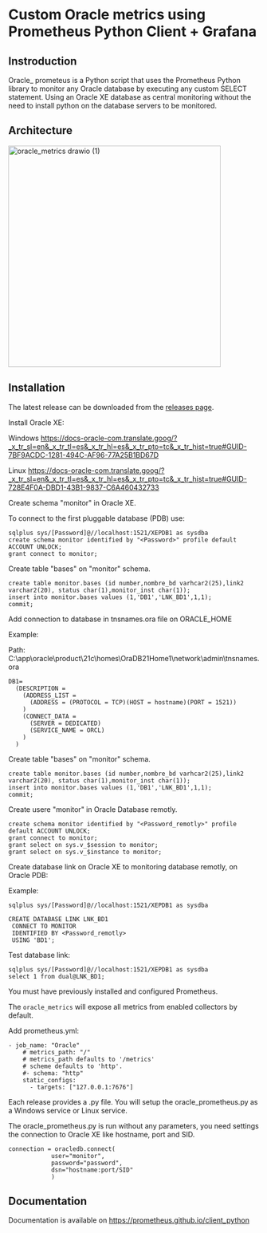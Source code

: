 # Custom Oracle metrics using Prometheus Python Client + Grafana

## Instroduction

Oracle_ prometeus is a Python script that uses the Prometheus Python library to monitor any Oracle database by executing any custom SELECT statement.
Using an Oracle XE database as central monitoring without the need to install python on the database servers to be monitored.


## Architecture

<img width="426" height="444" alt="oracle_metrics drawio (1)" src="https://github.com/user-attachments/assets/b5a49225-b120-41eb-ba3a-17fc1098d5b5" />



## Installation

The latest release can be downloaded from the [releases page](https://github.com/prometheus-community/windows_exporter/releases).


Install Oracle XE:

Windows https://docs-oracle-com.translate.goog/?_x_tr_sl=en&_x_tr_tl=es&_x_tr_hl=es&_x_tr_pto=tc&_x_tr_hist=true#GUID-7BF9ACDC-1281-494C-AF96-77A25B1BD67D

Linux https://docs-oracle-com.translate.goog/?_x_tr_sl=en&_x_tr_tl=es&_x_tr_hl=es&_x_tr_pto=tc&_x_tr_hist=true#GUID-728E4F0A-DBD1-43B1-9837-C6A460432733

Create schema "monitor" in Oracle XE.

To connect to the first pluggable database (PDB) use:

```
sqlplus sys/[Password]@//localhost:1521/XEPDB1 as sysdba
create schema monitor identified by "<Password>" profile default ACCOUNT UNLOCK;
grant connect to monitor;
```
Create table "bases" on "monitor" schema.
```
create table monitor.bases (id number,nombre_bd varhcar2(25),link2 varchar2(20), status char(1),monitor_inst char(1));
insert into monitor.bases values (1,'DB1','LNK_BD1',1,1);
commit;
```

Add connection to database in tnsnames.ora file on ORACLE_HOME

Example:

Path: C:\app\oracle\product\21c\homes\OraDB21Home1\network\admin\tnsnames.ora

```
DB1=
  (DESCRIPTION =
    (ADDRESS_LIST =
      (ADDRESS = (PROTOCOL = TCP)(HOST = hostname)(PORT = 1521))
    )
    (CONNECT_DATA =
      (SERVER = DEDICATED)
      (SERVICE_NAME = ORCL)
    )
  )
```

Create table "bases" on "monitor" schema.
```
create table monitor.bases (id number,nombre_bd varhcar2(25),link2 varchar2(20), status char(1),monitor_inst char(1));
insert into monitor.bases values (1,'DB1','LNK_BD1',1,1);
commit;
```

Create usere "monitor" in Oracle Database remotly.
```
create schema monitor identified by "<Password_remotly>" profile default ACCOUNT UNLOCK;
grant connect to monitor;
grant select on sys.v_$session to monitor;
grant select on sys.v_$instance to monitor;
```

Create database link on Oracle XE to monitoring database remotly, on Oracle PDB:

Example:
```
sqlplus sys/[Password]@//localhost:1521/XEPDB1 as sysdba

CREATE DATABASE LINK LNK_BD1
 CONNECT TO MONITOR
 IDENTIFIED BY <Password_remotly>
 USING 'BD1';
```

Test database link:

```
sqlplus sys/[Password]@//localhost:1521/XEPDB1 as sysdba
select 1 from dual@LNK_BD1;
```
 
You must have previously installed and configured Prometheus.

The `oracle_metrics` will expose all metrics from enabled collectors by default.

Add prometheus.yml:

```
- job_name: "Oracle"
    # metrics_path: "/"
    # metrics_path defaults to '/metrics'
    # scheme defaults to 'http'.
    #- schema: "http"
    static_configs:
      - targets: ["127.0.0.1:7676"]
```

Each release provides a .py file. You will setup the oracle_prometheus.py as a Windows service or Linux service. 

The oracle_prometheus.py is run without any parameters, you need settings the connection to Oracle XE like hostname, port and SID.

```
connection = oracledb.connect(
            user="monitor",
            password="password",
            dsn="hostname:port/SID"
            )
```




## Documentation

Documentation is available on https://prometheus.github.io/client_python

